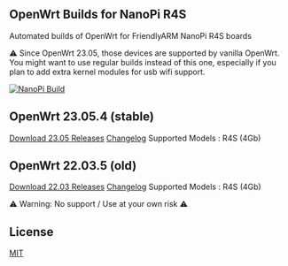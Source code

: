 ## OpenWrt Builds for NanoPi R4S
Automated builds of OpenWrt for FriendlyARM NanoPi R4S boards
 
⚠️ Since OpenWrt 23.05, those devices are supported by vanilla OpenWrt. You might want to use regular builds instead of this one, especially if you plan to add extra kernel modules for usb wifi support.

[![NanoPi Build](https://github.com/stargazindreamr/OpenWrt-NanoPi-R2S-R4S-Builds/actions/workflows/NanoPi-Build.yml/badge.svg)](https://github.com/stargazindreamr/OpenWrt-NanoPi-R2S-R4S-Builds/actions/workflows/NanoPi-Build.yml)

## OpenWrt 23.05.4 (stable)

[Download 23.05 Releases](https://github.com/stargazindreamr/OpenWrt-NanoPi-R2S-R4S-Builds/releases?q=OpenWrtAO-23.05&expanded=true) [Changelog](https://github.com/stargazindreamr/OpenWrt-NanoPi-R2S-R4S-Builds/blob/main/openwrt-23.05/release-info.md)
Supported Models : R4S (4Gb)

## OpenWrt 22.03.5 (old)

[Download 22.03 Releases](https://github.com/stargazindreamr/OpenWrt-NanoPi-R2S-R4S-Builds/releases?q=OpenWrtAO-22.03&expanded=true) [Changelog](https://github.com/stargazindreamr/OpenWrt-NanoPi-R2S-R4S-Builds/blob/main/openwrt-22.03/release-info.md)
Supported Models : R4S (4Gb)

⚠ Warning: No support / Use at your own risk  ⚠ 

## License
[MIT](https://github.com/stargazindreamr/OpenWRT-Rockchip/blob/master/LICENSE)
